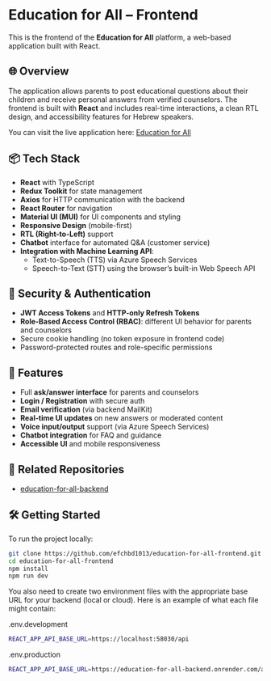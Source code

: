 # Education for All – Frontend

This is the frontend of the **Education for All** platform, a web-based application built with React.  

## 🌐 Overview

The application allows parents to post educational questions about their children and receive personal answers from verified counselors. The frontend is built with **React** and includes real-time interactions, a clean RTL design, and accessibility features for Hebrew speakers.

You can visit the live application here: [Education for All](https://education-forall.onrender.com/)

## 📦 Tech Stack

- **React** with TypeScript
- **Redux Toolkit** for state management
- **Axios** for HTTP communication with the backend
- **React Router** for navigation
- **Material UI (MUI)** for UI components and styling
- **Responsive Design** (mobile-first)
- **RTL (Right-to-Left)** support
- **Chatbot** interface for automated Q&A (customer service)
- **Integration with Machine Learning API**:
  - Text-to-Speech (TTS) via Azure Speech Services
  - Speech-to-Text (STT) using the browser’s built-in Web Speech API

## 🔐 Security & Authentication

- **JWT Access Tokens** and **HTTP-only Refresh Tokens**
- **Role-Based Access Control (RBAC)**: different UI behavior for parents and counselors
- Secure cookie handling (no token exposure in frontend code)
- Password-protected routes and role-specific permissions

## 🚀 Features

- Full **ask/answer interface** for parents and counselors
- **Login / Registration** with secure auth
- **Email verification** (via backend MailKit)
- **Real-time UI updates** on new answers or moderated content
- **Voice input/output** support (via Azure Speech Services)
- **Chatbot integration** for FAQ and guidance
- **Accessible UI** and mobile responsiveness

## 🔗 Related Repositories

- [education-for-all-backend](https://github.com/efchbd1013/education-for-all-backend)

## 🛠️ Getting Started

To run the project locally:

```bash
git clone https://github.com/efchbd1013/education-for-all-frontend.git
cd education-for-all-frontend
npm install
npm run dev
```

You also need to create two environment files with the appropriate base URL for your backend (local or cloud).
Here is an example of what each file might contain:

.env.development
```bash
REACT_APP_API_BASE_URL=https://localhost:58030/api
```

.env.production

```bash
REACT_APP_API_BASE_URL=https://education-for-all-backend.onrender.com/api
```
